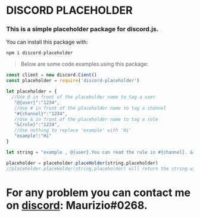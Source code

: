 # DISCORD PLACEHOLDER

### This is a simple placeholder package for **discord.js**.
 You can install this package with:
 ```
 npm i discord-placeholder
 ```
 >Below are some code examples using this package:
 ```js
 const client = new discord.Cient()
 const placeholder = require('discord-placeholder')

 let placeholder = {
   //Use @ in front of the placeholder name to tag a user
    "@{user}":"1234",
    //Use # in front of the placeholder name to tag a channel
    "#{channel}":"1234",
    //Use & in front of the placeholder name to tag a role
    "&{role}":"1234",
    //Use nothing to replace 'example' with 'Hi'
    "example":"Hi"
 }

 let string = "example , @{user}.You can read the rule in #{channel}. &{role}"

 placeholder = placeholder.placeHolder(string,placeholder)
 //placeholder.placeHolder(string,placeholder) will return the string with placeholder applied
 ```
 # For any problem you can contact me on [discord](htts://discord.com/): Maurizio#0268.